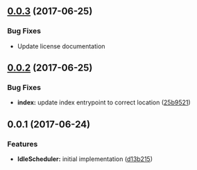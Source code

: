 <a name="0.0.3"></a>
## [0.0.3](https://github.com/kwonoj/rxjs-requestidlecallback-scheduler/compare/v0.0.2...v0.0.3) (2017-06-25)

### Bug Fixes

* Update license documentation

<a name="0.0.2"></a>
## [0.0.2](https://github.com/kwonoj/rxjs-requestidlecallback-scheduler/compare/v0.0.1...v0.0.2) (2017-06-25)


### Bug Fixes

* **index:** update index entrypoint to correct location ([25b9521](https://github.com/kwonoj/rxjs-requestidlecallback-scheduler/commit/25b9521))



<a name="0.0.1"></a>
## 0.0.1 (2017-06-24)


### Features

* **IdleScheduler:** initial implementation ([d13b215](https://github.com/kwonoj/rxjs-requestidlecallback-scheduler/commit/d13b215))



